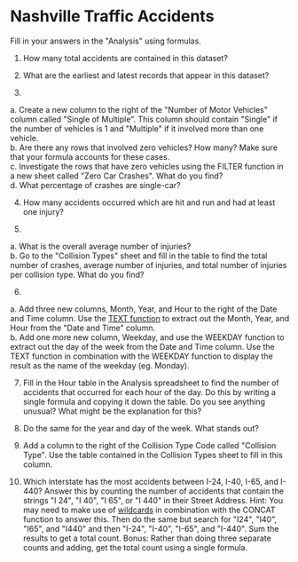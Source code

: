 # Nashville Traffic Accidents

Fill in your answers in the "Analysis" using formulas.

1. How many total accidents are contained in this dataset?

2. What are the earliest and latest records that appear in this dataset?

3.  
a. Create a new column to the right of the "Number of Motor Vehicles" column called "Single of Multiple". This column should contain "Single" if the number of vehicles is 1 and "Multiple" if it involved more than one vehicle.  
b. Are there any rows that involved zero vehicles? How many? Make sure that your formula accounts for these cases.  
c. Investigate the rows that have zero vehicles using the FILTER function in a new sheet called "Zero Car Crashes". What do you find?  
d. What percentage of crashes are single-car?

4. How many accidents occurred which are hit and run and had at least one injury?

5.  
a. What is the overall average number of injuries?  
b. Go to the "Collision Types" sheet and fill in the table to find the total number of crashes, average number of injuries, and total number of injuries per collision type. What do you find?

6.  
a. Add three new columns, Month, Year, and Hour to the right of the Date and Time column. Use the [TEXT function](https://support.microsoft.com/en-us/office/text-function-20d5ac4d-7b94-49fd-bb38-93d29371225c) to extract out the Month, Year, and Hour from the "Date and Time" column.  
b. Add one more new column, Weekday, and use the WEEKDAY function to extract out the day of the week from the Date and Time column. Use the TEXT function in combination with the WEEKDAY function to display the result as the name of the weekday (eg. Monday).

7. Fill in the Hour table in the Analysis spreadsheet to find the number of accidents that occurred for each hour of the day. Do this by writing a single formula and copying it down the table. Do you see anything unusual? What might be the explanation for this?

8. Do the same for the year and day of the week. What stands out?

9. Add a column to the right of the Collision Type Code called "Collision Type". Use the table contained in the Collision Types sheet to fill in this column. 

10. Which interstate has the most accidents between I-24, I-40, I-65, and I-440? Answer this by counting the number of accidents that contain the strings "I 24", "I 40", "I 65", or "I 440" in their Street Address. Hint: You may need to make use of [wildcards](https://support.microsoft.com/en-us/office/using-wildcard-characters-in-searches-ef94362e-9999-4350-ad74-4d2371110adb) in combination with the CONCAT function to answer this. Then do the same but search for "I24", "I40", "I65", and "I440" and then "I-24", "I-40", "I-65", and "I-440". Sum the results to get a total count. Bonus: Rather than doing three separate counts and adding, get the total count using a single formula. 